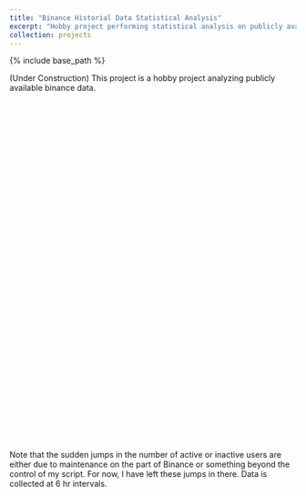 ```yaml
---
title: "Binance Historial Data Statistical Analysis"
excerpt: "Hobby project performing statistical analysis on publicly available binance trade data."
collection: projects
---
```

<script src = "https://ajax.googleapis.com/ajax/libs/jquery/2.1.3/jquery.min.js"></script>
<script src="https://cdn.plot.ly/plotly-latest.min.js"></script>  

{% include base_path %}

(Under Construction) This project is a hobby project analyzing publicly available binance data. 

<div id="activeplot" style="width:600px;height:300px; margin:0 auto"></div>
<div id="inactiveplot" style="width:600px;height:300px;  margin:0 auto"></div>

Note that the sudden jumps in the number of active or inactive users are either due to maintenance on the part of Binance or something beyond the control of my script. For now, I have left these jumps in there. Data is collected at 6 hr intervals.

<script src="/assets/js/custom/plotdata.js"></script>


